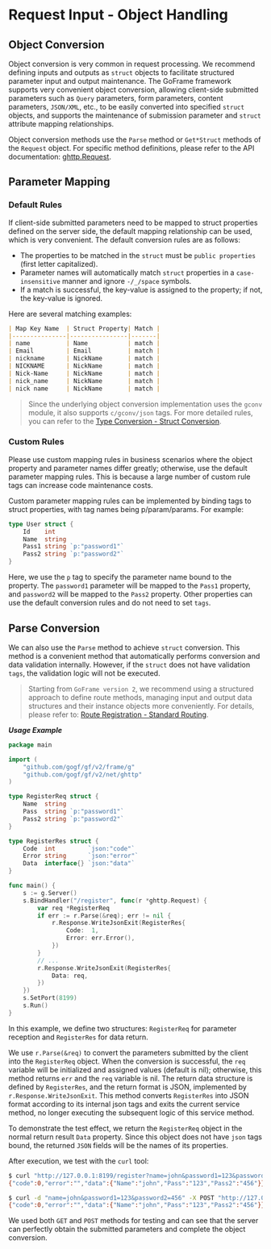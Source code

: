 # Request Input - Object Handling

## Object Conversion

Object conversion is very common in request processing. We recommend defining inputs and outputs as `struct` objects to facilitate structured parameter input and output maintenance. The GoFrame framework supports very convenient object conversion, allowing client-side submitted parameters such as `Query` parameters, form parameters, content parameters, `JSON/XML`, etc., to be easily converted into specified `struct` objects, and supports the maintenance of submission parameter and `struct` attribute mapping relationships.

Object conversion methods use the `Parse` method or `Get*Struct` methods of the `Request` object. For specific method definitions, please refer to the API documentation: [ghttp.Request](https://pkg.go.dev/github.com/gogf/gf/v2/net/ghttp#Request).

## Parameter Mapping

### Default Rules

If client-side submitted parameters need to be mapped to struct properties defined on the server side, the default mapping relationship can be used, which is very convenient. The default conversion rules are as follows:

- The properties to be matched in the `struct` must be `public properties` (first letter capitalized).
- Parameter names will automatically match `struct` properties in a `case-insensitive` manner and ignore `-/_/space` symbols.
- If a match is successful, the key-value is assigned to the property; if not, the key-value is ignored.

Here are several matching examples:

```markdown
| Map Key Name  | Struct Property| Match |
|---------------|----------------|-------|
| name          | Name           | match |
| Email         | Email          | match |
| nickname      | NickName       | match |
| NICKNAME      | NickName       | match |
| Nick-Name     | NickName       | match |
| nick_name     | NickName       | match |
| nick name     | NickName       | match |
```

> Since the underlying object conversion implementation uses the `gconv` module, it also supports `c/gconv/json` tags. For more detailed rules, you can refer to the [Type Conversion - Struct Conversion](/docs/core-component/type-convert/struct).

### Custom Rules

Please use custom mapping rules in business scenarios where the object property and parameter names differ greatly; otherwise, use the default parameter mapping rules. This is because a large number of custom rule tags can increase code maintenance costs.

Custom parameter mapping rules can be implemented by binding tags to struct properties, with tag names being p/param/params. For example:

```go
type User struct {
    Id    int
    Name  string
    Pass1 string `p:"password1"`
    Pass2 string `p:"password2"`
}
```

Here, we use the `p` tag to specify the parameter name bound to the property. The `password1` parameter will be mapped to the `Pass1` property, and `password2` will be mapped to the `Pass2` property. Other properties can use the default conversion rules and do not need to set `tags`.

## Parse Conversion

We can also use the `Parse` method to achieve `struct` conversion. This method is a convenient method that automatically performs conversion and data validation internally. However, if the `struct` does not have validation `tags`, the validation logic will not be executed.

> Starting from `GoFrame version 2`, we recommend using a structured approach to define route methods, managing input and output data structures and their instance objects more conveniently. For details, please refer to: [Route Registration - Standard Routing](/docs/web-development/router/registry/standard).

***Usage Example***

```go
package main

import (
    "github.com/gogf/gf/v2/frame/g"
    "github.com/gogf/gf/v2/net/ghttp"
)

type RegisterReq struct {
    Name  string
    Pass  string `p:"password1"`
    Pass2 string `p:"password2"`
}

type RegisterRes struct {
    Code  int         `json:"code"`
    Error string      `json:"error"`
    Data  interface{} `json:"data"`
}

func main() {
    s := g.Server()
    s.BindHandler("/register", func(r *ghttp.Request) {
        var req *RegisterReq
        if err := r.Parse(&req); err != nil {
            r.Response.WriteJsonExit(RegisterRes{
                Code:  1,
                Error: err.Error(),
            })
        }
        // ...
        r.Response.WriteJsonExit(RegisterRes{
            Data: req,
        })
    })
    s.SetPort(8199)
    s.Run()
}
```

In this example, we define two structures: `RegisterReq` for parameter reception and `RegisterRes` for data return.

We use `r.Parse(&req)` to convert the parameters submitted by the client into the `RegisterReq` object. When the conversion is successful, the `req` variable will be initialized and assigned values (default is nil); otherwise, this method returns `err` and the `req` variable is nil. The return data structure is defined by `RegisterRes`, and the return format is JSON, implemented by `r.Response.WriteJsonExit`. This method converts `RegisterRes` into JSON format according to its internal json tags and exits the current service method, no longer executing the subsequent logic of this service method.

To demonstrate the test effect, we return the `RegisterReq` object in the normal return result `Data` property. Since this object does not have `json` tags bound, the returned `JSON` fields will be the names of its properties.

After execution, we test with the `curl` tool:

```bash
$ curl "http://127.0.0.1:8199/register?name=john&password1=123&password2=456"
{"code":0,"error":"","data":{"Name":"john","Pass":"123","Pass2":"456"}}
```

```bash
$ curl -d "name=john&password1=123&password2=456" -X POST "http://127.0.0.1:8199/register"
{"code":0,"error":"","data":{"Name":"john","Pass":"123","Pass2":"456"}}
```

We used both `GET` and `POST` methods for testing and can see that the server can perfectly obtain the submitted parameters and complete the object conversion.
